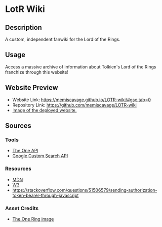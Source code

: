 # LotR Wiki
## Description 
A custom, independent fanwiki for the Lord of the Rings.
## Usage
Access a massive archive of information about Tolkien's Lord of the Rings franchize through this website!
## Website Preview
- Website Link: https://memiscavage.github.io/LOTR-wiki/#gsc.tab=0
- Repository Link: https://github.com/memiscavage/LOTR-wiki
- [Image of the deployed website.](./Homepage/assets/homepage_screenshot.png)
## Sources
### Tools
- [The One API](https://the-one-api.dev/)
- [Google Custom Search API](https://developers.google.com/custom-search)
### Resources
- [MDN](https://developer.mozilla.org/en-US/)
- [W3](https://www.w3schools.com/)
- https://stackoverflow.com/questions/51506579/sending-authorization-token-bearer-through-javascript
### Asset Credits
- [The One Ring image](https://en.wikipedia.org/wiki/One_Ring#/media/File:One_Ring_Blender_Render.png)